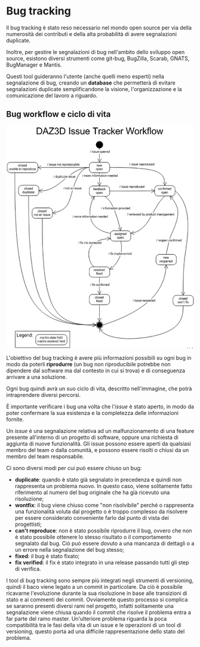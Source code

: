 # Bug tracking

Il bug tracking è stato reso necessario nel mondo open source per via della numerosità dei contributi e della alta probabilità di avere segnalazioni duplicate.

Inoltre, per gestire le segnalazioni di bug nell'ambito dello sviluppo open source, esistono diversi strumenti come git-bug, BugZilla, Scarab, GNATS, BugManager e Mantis.

Questi tool guideranno l'utente (anche quelli meno esperti) nella segnalazione di bug, creando un __database__ che permetterà di evitare segnalazioni duplicate semplificandone la visione, l'organizzazione e la comunicazione del lavoro a riguardo.

## Bug workflow e ciclo di vita

![Bug workflow](/assets/06_bug-workflow.png)

L'obiettivo del bug tracking è avere più informazioni possibili su ogni bug in modo da poterli __riprodurre__ (un bug non riproducibile potrebbe non dipendere dal software ma dal contesto in cui si trova) e di conseguenza arrivare a una soluzione.

Ogni bug quindi avrà un suo ciclo di vita, descritto nell'immagine, che potrà intraprendere diversi percorsi.

È importante verificare i bug una volta che l'_issue_ è stato aperto, in modo da poter confermare la sua esistenza e la completezza delle informazioni fornite.

Un _issue_ è una segnalazione relativa ad un malfunzionamento di una feature presente all'interno di un progetto di software, oppure una richiesta di aggiunta di nuove funzionalità. 
Gli issue possono essere aperti da qualsiasi membro del team o dalla comunità, e possono essere risolti o chiusi da un membro del team responsabile.

Ci sono diversi modi per cui può essere chiuso un bug:
- __duplicate__: quando è stato già segnalato in precedenza e quindi non rappresenta un problema nuovo. In questo caso, viene solitamente fatto riferimento al numero del bug originale che ha già ricevuto una risoluzione;
- __wontfix__: il bug viene chiuso come "non risolvibile" perché o rappresenta una funzionalità voluta dal progetto o è troppo complesso da risolvere per essere considerato conveniente farlo dal punto di vista dei progettisti;
- __can't reproduce__: non è stato possibile riprodurre il bug, ovvero che non è stato possibile ottenere lo stesso risultato o il comportamento segnalato dal bug. Ciò può essere dovuto a una mancanza di dettagli o a un errore nella segnalazione del bug stesso;
- __fixed__: il bug è stato fixato;
- __fix verified__: il fix è stato integrato in una release passando tutti gli step di verifica.

I tool di bug tracking sono sempre più integrati negli strumenti di versioning, quindi il baco viene legato a un commit in particolare.
Da ciò è possibile ricavarne l'evoluzione durante la sua risoluzione in base alle transizioni di stato e ai commenti dei commit.
Ovviamente questo processo si complica se saranno presenti diversi rami nel progetto, infatti solitamente una segnalazione viene chiusa quando il commit che risolve il problema entra a far parte del ramo master.
Un'ulteriore problema riguarda la poca compatibilità tra le fasi della vita di un issue e le operazioni di un tool di versioning, questo porta ad una difficile rappresentazione dello stato del problema.